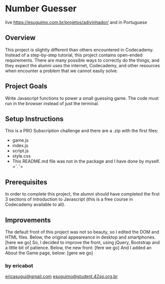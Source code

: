 # Number Guesser

live https://esuguimo.com.br/projetos/adivinhador/ and in Portuguese

## Overview
This project is slightly different than others encountered in Codecademy. Instead of a step-by-step tutorial, this project contains open-ended requirements. There are many possible ways to correctly do the things, and they expect the alumni uses the internet, Codecademy, and other resources when encounter a problem that we cannot easily solve.

## Project Goals
Write Javascript functions to power a small guessing game. The code must run in the browser instead of just the terminal.

## Setup Instructions
This is a PRO Subscription challenge and there are a .zip  with the first files: 
- game.js
- index.js
- script.js
- style.css
- This README.md file was not in the package and I have done by myself. =ˆ.ˆ=

## Prerequisites
In order to complete this project, the alumni should have completed the first 3 sections of Introduction to Javascript (this is a free course in Codecademy available to all).

## Improvements
The default front of this project was not so beauty, so I edited the DOM and HTML files.
 Below, the original appeareance in desktop and smartphones.
 [here we go]
So, I decided to improve the front, using jQuery, Bootstrap and a little bit of patience.
Below, the new front:
[fere we go]
And I added an About the Game page, below:
[gere we go]

### by ericabot
ericasugui@gmail.com
esuguimo@student.42sp.org.br